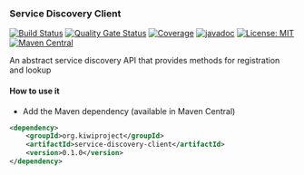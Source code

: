 ### Service Discovery Client
[![Build Status](https://travis-ci.com/kiwiproject/service-discovery-client.svg?branch=master)](https://travis-ci.com/kiwiproject/service-discovery-client)
[![Quality Gate Status](https://sonarcloud.io/api/project_badges/measure?project=kiwiproject_service-discovery-client&metric=alert_status)](https://sonarcloud.io/dashboard?id=kiwiproject_service-discovery-client)
[![Coverage](https://sonarcloud.io/api/project_badges/measure?project=kiwiproject_service-discovery-client&metric=coverage)](https://sonarcloud.io/dashboard?id=kiwiproject_service-discovery-client)
[![javadoc](https://javadoc.io/badge2/org.kiwiproject/service-discovery-client/javadoc.svg)](https://javadoc.io/doc/org.kiwiproject/service-discovery-client)
[![License: MIT](https://img.shields.io/badge/License-MIT-blue.svg)](https://opensource.org/licenses/MIT)
[![Maven Central](https://img.shields.io/maven-central/v/org.kiwiproject/service-discovery-client)](https://search.maven.org/search?q=g:org.kiwiproject%20a:service-discovery-client)

An abstract service discovery API that provides methods for registration and lookup

#### How to use it
* Add the Maven dependency (available in Maven Central)

```xml
<dependency>
    <groupId>org.kiwiproject</groupId>
    <artifactId>service-discovery-client</artifactId>
    <version>0.1.0</version>
</dependency>
```
